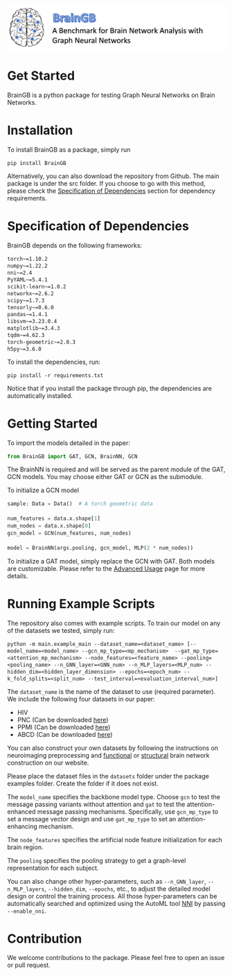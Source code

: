 
![BrainGB](images/braingb_logo.png)

# Get Started

BrainGB is a python package for testing Graph Neural Networks on Brain Networks.

# Installation

To install BrainGB as a package, simply run
```shell
pip install BrainGB
```

Alternatively, you can also download the repository from Github. The main package is under the src folder. If you choose to go with this method, please check the [Specification of Dependencies](#Specification-of-Dependencies) section for dependency requirements.

# Specification of Dependencies

BrainGB depends on the following frameworks:

```
torch~=1.10.2
numpy~=1.22.2
nni~=2.4
PyYAML~=5.4.1
scikit-learn~=1.0.2
networkx~=2.6.2
scipy~=1.7.3
tensorly~=0.6.0
pandas~=1.4.1
libsvm~=3.23.0.4
matplotlib~=3.4.3
tqdm~=4.62.3
torch-geometric~=2.0.3
h5py~=3.6.0
```

To install the dependencies, run:
```shell
pip install -r requirements.txt
```

Notice that if you install the package through pip, the dependencies are automatically installed.

# Getting Started

To import the models detailed in the paper:
```python
from BrainGB import GAT, GCN, BrainNN, GCN
```

The BrainNN is required and will be served as the parent module of the GAT, GCN models. You may choose either GAT or GCN as the submodule.

To initialize a GCN model
```python
sample: Data = Data()  # A torch geometric data

num_features = data.x.shape[1]
num_nodes = data.x.shape[0]
gcn_model = GCN(num_features, num_nodes)

model = BrainNN(args.pooling, gcn_model, MLP(2 * num_nodes))
```

To initialize a GAT model, simply replace the GCN with GAT. Both models are customizable. Please refer to the [Advanced Usage](/advanced) page for more details.

# Running Example Scripts

The repository also comes with example scripts. To train our model on any of the datasets we tested, simply run:
```shell
python -m main.example_main --dataset_name=<dataset_name> [--model_name=<model_name> --gcn_mp_type=<mp_mechanism>  --gat_mp_type=<attention_mp_mechanism> --node_features=<feature_name> --pooling=<pooling_name> --n_GNN_layer=<GNN_num> --n_MLP_layers=<MLP_num> --hidden_dim=<hidden_layer_dimension> --epochs=<epoch_num> --k_fold_splits=<split_num> --test_interval=<evaluation_interval_num>]
```

The `dataset_name` is the name of the dataset to use (required parameter). We include the following four datasets in our paper:

- HIV
- PNC (Can be downloaded [here](https://www.nitrc.org/projects/pnc/))
- PPMI (Can be downloaded [here](https://www.ppmi-info.org/access-data-specimens/download-data))
- ABCD (Can be downloaded [here](https://nda.nih.gov/abcd))

You can also construct your own datasets by following the instructions on neuroimaging preprocessing and [functional](https://brainnet.us/fmri-instructions/) or [structural](https://brainnet.us/dti-instructions/) brain network construction on our website.

Please place the dataset files in the `datasets` folder under the package examples folder. Create the folder if it does not exist.

The `model_name` specifies the backbone model type. Choose `gcn` to test the message passing variants without attention and `gat` to test the attention-enhanced message passing mechanisms. Specifically, use `gcn_mp_type` to set a message vector design and use `gat_mp_type` to set an attention-enhancing mechanism.

The `node_features` specifies the artificial node feature initialization for each brain region.

The `pooling` specifies the pooling strategy to get a graph-level representation for each subject.

You can also change other hyper-parameters, such as `--n_GNN_layer`, `--n_MLP_layers`, `--hidden_dim`, `--epochs`, etc., to adjust the detailed model design or control the training process. All those hyper-parameters can be automatically searched and optimized using the AutoML tool [NNI](https://github.com/microsoft/nni) by passing `--enable_nni`.

# Contribution

We welcome contributions to the package. Please feel free to open an issue or pull request. 
